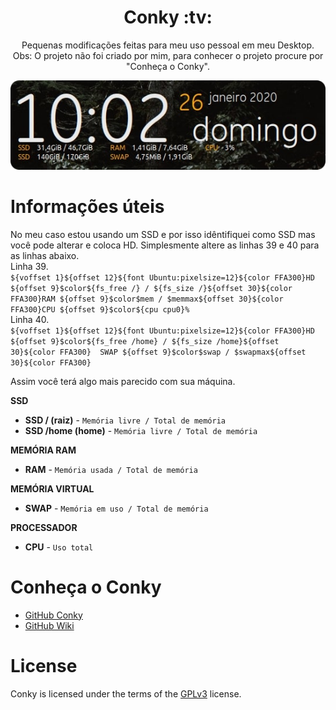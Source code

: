 <h1 align="center">Conky :tv:</h1>
<p align="center">Pequenas modificações feitas para meu uso pessoal em meu Desktop.<br/>Obs: O projeto não foi criado por mim, para conhecer o projeto procure por "Conheça o Conky".</p>

<p align="center">
  <img src="img/conkyImg.png">
</p>

Informações úteis
=================
No meu caso estou usando um SSD e por isso idêntifiquei como SSD mas você pode alterar e coloca HD. Simplesmente altere as linhas 39 e 40 para as linhas abaixo.<br/>
Linha 39.<br/>
`${voffset 1}${offset 12}${font Ubuntu:pixelsize=12}${color FFA300}HD ${offset 9}$color${fs_free /} / ${fs_size /}${offset 30}${color FFA300}RAM ${offset 9}$color$mem / $memmax${offset 30}${color FFA300}CPU ${offset 9}$color${cpu cpu0}%`<br/>
 Linha 40.<br/>
`${voffset 1}${offset 12}${font Ubuntu:pixelsize=12}${color FFA300}HD ${offset 9}$color${fs_free /home} / ${fs_size /home}${offset 30}${color FFA300}  SWAP ${offset 9}$color$swap / $swapmax${offset 30}${color FFA300}`

Assim você terá algo mais parecido com sua máquina.

**SSD**
* **SSD / (raiz)** - `Memória livre / Total de memória`  
* **SSD /home (home)** - `Memória livre / Total de memória`

**MEMÓRIA RAM**
* **RAM** - `Memória usada / Total de memória`

**MEMÓRIA VIRTUAL**
* **SWAP** - `Memória em uso / Total de memória`

**PROCESSADOR**
* **CPU** - `Uso total`

Conheça o Conky
=================

* <a href="https://github.com/brndnmtthws/conky">GitHub Conky</a>
* <a href="https://github.com/brndnmtthws/conky/wiki">GitHub Wiki</a>

License
=================

Conky is licensed under the terms of the <a href="https://github.com/brndnmtthws/conky/blob/master/LICENSE">GPLv3</a> license.


